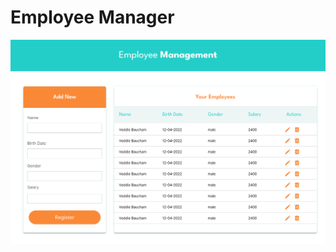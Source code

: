 # Employee Manager

![UI design](https://github.com/Nardos-Tsega/Employee_Management/blob/main/Homepage.png?raw=true)
